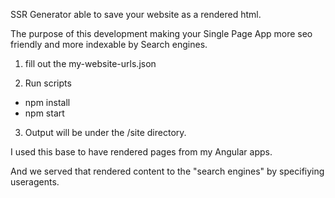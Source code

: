 SSR Generator able to save your website as a rendered html. 

The purpose of this development making your Single Page App more seo friendly and more indexable by Search engines.

1) fill out the my-website-urls.json

2) Run scripts
- npm install
- npm start

3) Output will be under the /site directory.

I used this base to have rendered pages from my Angular apps. 

And we served that rendered content to the "search engines" by specifiying  useragents.
